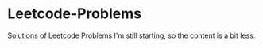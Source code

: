 # Leetcode-Problems
Solutions of Leetcode Problems
I'm still starting, so the content is a bit less.
